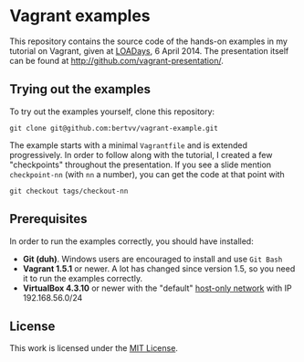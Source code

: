 # Vagrant examples

This repository contains the source code of the hands-on examples in my tutorial on Vagrant, given at [LOADays](http://loadays.org/), 6 April 2014. The presentation itself can be found at <http://github.com/vagrant-presentation/>.

## Trying out the examples

To try out the examples yourself, clone this repository:

`git clone git@github.com:bertvv/vagrant-example.git`

The example starts with a minimal `Vagrantfile` and is extended progressively. In order to follow along with the tutorial, I created a few "checkpoints" throughout the presentation. If you see a slide mention `checkpoint-nn` (with `nn` a number), you can get the code at that point with

`git checkout tags/checkout-nn`

## Prerequisites

In order to run the examples correctly, you should have installed:

* **Git (duh)**. Windows users are encouraged to install and use `Git Bash`
* **Vagrant 1.5.1** or newer. A lot has changed since version 1.5, so you need it to run the examples correctly.
* **VirtualBox 4.3.10** or newer with the "default" [host-only network](http://askubuntu.com/questions/198452/no-host-only-adapter-selected-virtualbox/198467#198467) with IP 192.168.56.0/24

## License

This work is licensed under the [MIT License](http://opensource.org/licenses/mit-license.php).
